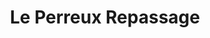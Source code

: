 ---
title: "Le Perreux Repassage"
url: /le-perreux-sur-marne/le-perreux-repassage/
shop: blanchisserie
---
